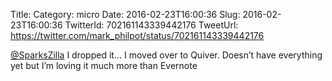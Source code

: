 Title: 
Category: micro
Date: 2016-02-23T16:00:36
Slug: 2016-02-23T16:00:36
TwitterId: 702161143339442176
TweetUrl: https://twitter.com/mark_philpot/status/702161143339442176

[@SparksZilla](https://twitter.com/SparksZilla) I dropped it... I moved over to Quiver. Doesn’t have everything yet but I’m loving it much more than Evernote